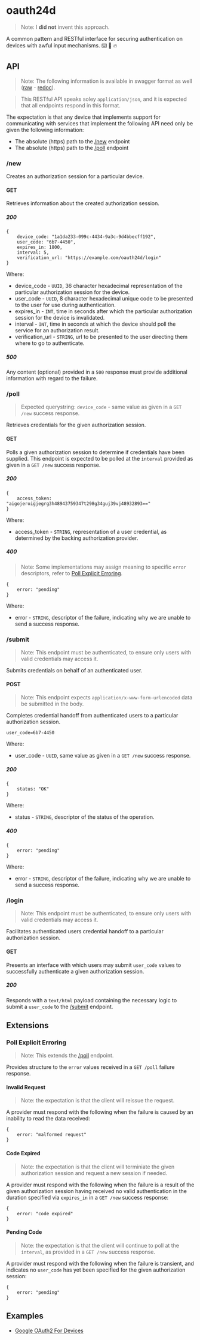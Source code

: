 # oauth24d

> Note: I __did not__ invent this approach.

A common pattern and RESTful interface for securing authentication on devices with awful input mechanisms. :keyboard: :key: :fire:

## API

> Note: The following information is available in swagger format as well ([raw](./swagger.yaml) - [redoc](https://rebilly.github.io/ReDoc/?url=https://raw.githubusercontent.com/bengreenier/oauth24d/master/swagger.yaml)).

> This RESTful API speaks soley `application/json`, and it is expected that all endpoints respond in this format.

The expectation is that any device that implements support for communicating with services that implement the following
API need only be given the following information:

+ The absolute (https) path to the [/new](#new) endpoint
+ The absolute (https) path to the [/poll](#poll) endpoint

### /new

Creates an authorization session for a particular device.

#### GET

Retrieves information about the created authorization session.

##### 200

```
{
    device_code: "1a1da233-099c-4434-9a3c-9d4bbecff192",
    user_code: "6b7-4450",
    expires_in: 1800,
    interval: 5,
    verification_url: "https://example.com/oauth24d/login"
}
```

Where:

+ device_code - `UUID`, 36 character hexadecimal representation of the particular authorization session for the device.
+ user_code - `UUID`, 8 character hexadecimal unique code to be presented to the user for use during authentication.
+ expires_in - `INT`, time in seconds after which the particular authorization session for the device is invalidated.
+ interval - `INT`, time in seconds at which the device should poll the service for an authorization result.
+ verification_url - `STRING`, url to be presented to the user directing them where to go to authenticate.

##### 500

Any content (optional) provided in a `500` response must provide additional information with regard to the failure.

### /poll

> Expected querystring: `device_code` - same value as given in a `GET /new` success response.

Retrieves credentials for the given authorization session.

#### GET

Polls a given authorization session to determine if credentials have been supplied. This endpoint is expected
to be polled at the `interval` provided as given in a `GET /new` success response.

##### 200

```
{
    access_token: "aigojeroigjegrg3h48943759347t298g34guj39vj48932893=="
}
```

Where:

+ access_token - `STRING`, representation of a user credential, as determined by the backing authorization provider.

##### 400

> Note: Some implementations may assign meaning to specific `error` descriptors,
refer to [Poll Explicit Erroring](#poll-explicit-erroring).

```
{
    error: "pending"
}
```

Where:

+ error - `STRING`, descriptor of the failure, indicating why we are unable to send a success response.

### /submit

> Note: This endpoint must be authenticated, to ensure only users with valid credentials may access it.

Submits credentials on behalf of an authenticated user.

#### POST

> Note: This endpoint expects `application/x-www-form-urlencoded` data be submitted in the body.

Completes credential handoff from authenticated users to a particular authorization session.

```
user_code=6b7-4450
```

Where:

+ user_code - `UUID`, same value as given in a `GET /new` success response.

##### 200

```
{
    status: "OK"
}
```

Where:

+ status - `STRING`, descriptor of the status of the operation.

##### 400

```
{
    error: "pending"
}
```

Where:

+ error - `STRING`, descriptor of the failure, indicating why we are unable to send a success response.

### /login

> Note: This endpoint must be authenticated, to ensure only users with valid credentials may access it.

Facilitates authenticated users credential handoff to a particular authorization session.

#### GET

Presents an interface with which users may submit `user_code` values to successfully authenticate a given authorization session.

##### 200

Responds with a `text/html` payload containing the necessary logic to submit a `user_code` to the [/submit](#submit) endpoint.

## Extensions

### Poll Explicit Erroring

> Note: This extends the [/poll](#poll) endpoint.

Provides structure to the `error` values received in a `GET /poll` failure response.

#### Invalid Request

> Note: the expectation is that the client will reissue the request.

A provider must respond with the following when the failure is caused by an inability to read the data received:

```
{
    error: "malformed request"
}
```

#### Code Expired

> Note: the expectation is that the client will terminiate the given authorization session
and request a new session if needed.

A provider must respond with the following when the failure is a result of the given authorization session having
received no valid authentication in the duration specified via `expires_in` in a `GET /new` success response:

```
{
    error: "code expired"
}
```

#### Pending Code

> Note: the expectation is that the client will continue to poll at the `interval`, as provided in a `GET /new` success response.

A provider must respond with the following when the failure is transient, and indicates no `user_code` has yet been
specified for the given authorization session:

```
{
    error: "pending"
}
```

## Examples

+ [Google OAuth2 For Devices](https://developers.google.com/identity/protocols/OAuth2ForDevices)
